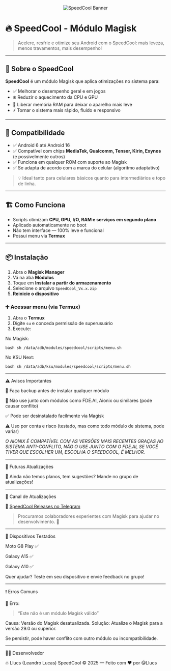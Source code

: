 <p align="center">
  <img src="https://raw.githubusercontent.com/Llucs/SpeedCool-Modulo-Magisk/main/banner.png" alt="SpeedCool Banner" />
</p>

# 🔥 SpeedCool - Módulo Magisk

> Acelere, resfrie e otimize seu Android com o SpeedCool: mais leveza, menos travamentos, mais desempenho!

---

## 🚀 Sobre o SpeedCool

**SpeedCool** é um módulo Magisk que aplica otimizações no sistema para:

- ✅ Melhorar o desempenho geral e em jogos
- ❄️ Reduzir o aquecimento da CPU e GPU
- 🧠 Liberar memória RAM para deixar o aparelho mais leve
- ⚡ Tornar o sistema mais rápido, fluido e responsivo

---

## 📱 Compatibilidade

- ✅ Android 6 até Android 16
- ✅ Compatível com chips **MediaTek, Qualcomm, Tensor, Kirin, Exynos** (e possivelmente outros)
- ✅ Funciona em qualquer ROM com suporte ao Magisk
- ✅ Se adapta de acordo com a marca do celular (algoritmo adaptativo)

> 💡 Ideal tanto para celulares básicos quanto para intermediários e topo de linha.

---

## 🏗️ Como Funciona

- Scripts otimizam **CPU, GPU, I/O, RAM e serviços em segundo plano**
- Aplicado automaticamente no boot
- Não tem interface — 100% leve e funcional
- Possui menu via **Termux**

---

## 📦 Instalação

1. Abra o **Magisk Manager**
2. Vá na aba **Módulos**
3. Toque em **Instalar a partir do armazenamento**
4. Selecione o arquivo `SpeedCool_Vx.x.zip`
5. **Reinicie o dispositivo**

### ➕ Acessar menu (via Termux)

1. Abra o **Termux**
2. Digite `su` e conceda permissão de superusuário
3. Execute:

No Magisk:

`bash
sh /data/adb/modules/speedcool/scripts/menu.sh`


No KSU Next:

`bash
sh /data/adb/ksu/modules/speedcool/scripts/menu.sh`

---

⚠️ Avisos Importantes

💾 Faça backup antes de instalar qualquer módulo

🚫 Não use junto com módulos como FDE.AI, Aionix ou similares (pode causar conflito)

✅ Pode ser desinstalado facilmente via Magisk

⚠️ Uso por conta e risco (testado, mas como todo módulo de sistema, pode variar)

*O AIONIX É COMPATÍVEL COM AS VERSÕES MAIS RECENTES GRAÇAS AO SISTEMA ANTI-CONFLITO, NÃO O USE JUNTO COM O FDE.AI, SE VOCÊ TIVER QUE ESCOLHER UM, ESCOLHA O SPEEDCOOL, É MELHOR.*



---

🔧 Futuras Atualizações


📢 Ainda não temos planos, tem sugestões? Mande no grupo de atualizações!



---

📢 Canal de Atualizações

🔗 [SpeedCool Releases no Telegram](https://t.me/SpeedCool_Releases)

> Procuramos colaboradores experientes com Magisk para ajudar no desenvolvimento. 💪




---

📱 Dispositivos Testados

Moto G8 Play ✅

Galaxy A15 ✅

Galaxy A10 ✅


Quer ajudar? Teste em seu dispositivo e envie feedback no grupo!


---

❗ Erros Comuns

🔸 Erro:

> “Este não é um módulo Magisk válido”



Causa: Versão do Magisk desatualizada.
Solução: Atualize o Magisk para a versão 29.0 ou superior.

Se persistir, pode haver conflito com outro módulo ou incompatibilidade.


---

👨‍💻 Desenvolvedor

🔥 Llucs (Leandro Lucas)
SpeedCool © 2025 — Feito com ❤️ por @Llucs